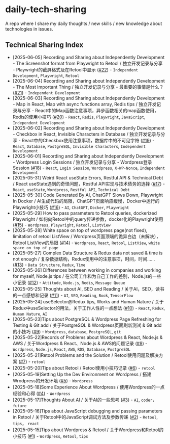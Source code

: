 # daily-tech-sharing
A repo where I share my daily thoughts / new skills / new knowledge about technologies in issues.

## Technical Sharing Index
* [2025-06-05] Recording and Sharing about Independently Development - The Screenshot format from Playwright to Retool / 独立开发记录与分享 - Playwright的截屏格式及在Retool中显示 ([#22](https://github.com/baddif/daily-tech-sharing/issues/21)) - `Independent Development`, `Playwright`, `Retool`
* [2025-06-04] Recording and Sharing about Independently Development - The Most Important Thing / 独立开发记录与分享 - 最重要的事情是什么？ ([#21](https://github.com/baddif/daily-tech-sharing/issues/21)) - `Independent Development`
* [2025-06-03] Recording and Sharing about Independently Development - Map in React, Map with async functions array, Redis tips / 独立开发记录与分享 - React中的Map函数注意事项，异步函数相关的map函数使用，Redis的使用小技巧 ([#20](https://github.com/baddif/daily-tech-sharing/issues/20)) - `React`, `Redis`, `Playwright`, `JavaScript`, `Independent Development`
* [2025-06-02] Recording and Sharing about Independently Development - Checkbox in React, Invisible Characters in Database / 独立开发记录与分享 - React中的Checkbox使用注意事项，数据库中的不可见字符 ([#19](https://github.com/baddif/daily-tech-sharing/issues/19)) - `React`, `Database`, `PostgreSQL`, `Invisible Characters`, `Independent Development`
* [2025-06-01] Recording and Sharing about Independently Development - Wordpress Login Sessions / 独立开发记录与分享 - Wordpress登录Session ([#18](https://github.com/baddif/daily-tech-sharing/issues/18)) - `React`, `Login Session`, `Wordpress`, `X-WP-Nonce`, `Independent Development`
* [2025-05-31] Weird React useState Errors,  Restful API & Technical Debt / React useState遇到的奇怪问题，Restful API实现与技术债务的选择 ([#17](https://github.com/baddif/daily-tech-sharing/issues/17)) - `React`, `useState`, `Wordpress`, `Restful API`, `Technical Debt`
* [2025-05-30] Code Generated By AI, ChatGPT Slows Down, Playwright In Docker / AI生成代码的局限，ChatGPT页面响应缓慢，Docker中运行的Playwright小技巧 ([#16](https://github.com/baddif/daily-tech-sharing/issues/16)) - `AI`, `ChatGPT`, `Docker`, `Playwright`
* [2025-05-29] How to pass parameters to Retool queries, dockerized Playwright / 如何向Retool中的query传递参数，docker化的Playwright使用 ([#15](https://github.com/baddif/daily-tech-sharing/issues/15)) - `Wordpress`, `Playwright`, `Retool`, `ListView`
* [2025-05-28] White space on top of wordpress page(not fixed), limitation of retool ListView / Wordpress页面顶端的诡异白边（未解决），Retool ListView的局限 ([#14](https://github.com/baddif/daily-tech-sharing/issues/14)) - `Wordpress`, `React`, `Retool`, `ListView`, `white space on top of page`
* [2025-05-27] Complex Data Structure & Redux data not saved & time is not enough / 复杂数据结构，Redux使用中的注意事项，时间，时间…… ([#13](https://github.com/baddif/daily-tech-sharing/issues/13)) - `Data Structure`, `Redux`, `Time`
* [2025-05-26] Differences between working in companies and working for myself, Node.js tips / 在公司工作和为自己工作的差别，Node.js的一些小记录 ([#12](https://github.com/baddif/daily-tech-sharing/issues/12)) - `Attitude`, `Node.js`, `Redis`, `Message Queue`
* [2025-05-25] Thoughts about AI, SEO and Reading / 关于AI，SEO，读书的一点感想和记录 ([#11](https://github.com/baddif/daily-tech-sharing/issues/11)) - `AI`, `SEO`, `Reading`, `Book`, `TensorFlow`
* [2025-05-24] useSelector@Redux tips, Works and Human Nature / 关于Redux中useSelector的用法，关于工作人性的一点想法 ([#10](https://github.com/baddif/daily-tech-sharing/issues/10)) - `React`, `Redux`, `Human Nature`, `AI`
* [2025-05-23]Tips about PostgreSQL & Wordpress Page Refreshing for Testing & Git add / 关于PostgreSQL & Wordpress页面刷新测试 & Git add 的小技巧 ([#9](https://github.com/baddif/daily-tech-sharing/issues/9)) - `Wordpress`, `database`, `PostgreSQL`, `git`
* [2025-05-22]Records of Problems about Wordpress & React, Node.js & AWS / 关于Wordpress & React、Node.js & AWS的问题记录 ([#8](https://github.com/baddif/daily-tech-sharing/issues/8)) - `Wordpress`, `Node.js`, `React`, `AWS`, `RDS`, `Database`, `PostgreSQL`
* [2025-05-21]Retool Problems and the Solution / Retool使用问题及解决方案 ([#7](https://github.com/baddif/daily-tech-sharing/issues/7)) - `retool`
* [2025-05-20]Tips about Retool / Retool使用小技巧记录 ([#6](https://github.com/baddif/daily-tech-sharing/issues/6)) - `retool`
* [2025-05-19]Setting Up the Dev Environment on Wordpress / 搭建Wrodpress的开发环境 ([#5](https://github.com/baddif/daily-tech-sharing/issues/5)) - `Wordpress`
* [2025-05-18]Some Experience About Wordpress / 使用Wordpress的一点经验和心得 ([#4](https://github.com/baddif/daily-tech-sharing/issues/4)) - `Wordpress`
* [2025-05-17]Thoughts About AI / 关于AI的一些思考 ([#3](https://github.com/baddif/daily-tech-sharing/issues/3)) - `AI`, `coder`， `future`
* [2025-05-16]Tips about JavaScript debugging and passing parameters in Retool / 关于Retool中的JavaScript调试方法及参数传递 ([#2](https://github.com/baddif/daily-tech-sharing/issues/2)) - `Retool`, `tips`， `react`
* [2025-05-15]Tips about Wordpress & Retool / 关于Wordpress和Retool的小技巧 ([#1](https://github.com/baddif/daily-tech-sharing/issues/1)) - `Wordpress`, `Retool`, `tips`

